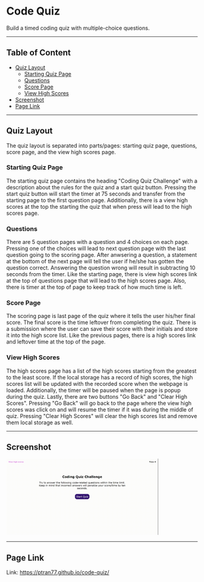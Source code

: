 # Code Quiz

Build a timed coding quiz with multiple-choice questions.

---

## Table of Content

- [Quiz Layout](#quiz-layout)
  - [Starting Quiz Page](#start-page)
  - [Questions](#questions-pages)
  - [Score Page](#score-page)
  - [View High Scores](#high-scores)
- [Screenshot](#screenshot)
- [Page Link](#page-link)

---

<a name="quiz-layout"></a>

## Quiz Layout

The quiz layout is separated into parts/pages: starting quiz page, questions, score page, and the view high scores page.

<a name="start-page"></a>

### Starting Quiz Page

The starting quiz page contains the heading "Coding Quiz Challenge" with a description about the rules for the quiz and a start quiz button. Pressing the start quiz button will start the timer at 75 seconds and transfer from the starting page to the first question page. Additionally, there is a view high scores at the top the starting the quiz that when press will lead to the high scores page.

<a name="questions-pages"></a>

### Questions

There are 5 question pages with a question and 4 choices on each page. Pressing one of the choices will lead to next question page with the last question going to the scoring page. After anwsering a question, a statement at the bottom of the next page will tell the user if he/she has gotten the question correct. Answering the question wrong will result in subtracting 10 seconds from the timer. Like the starting page, there is view high scores link at the top of questions page that will lead to the high scores page. Also, there is timer at the top of page to keep track of how much time is left.

<a name="score-page"></a>

### Score Page

The scoring page is last page of the quiz where it tells the user his/her final score. The final score is the time leftover from completing the quiz. There is a submission where the user can save their score with their initials and store it into the high score list. Like the previous pages, there is a high scores link and leftover time at the top of the page.

<a name="high-scores"></a>

### View High Scores

The high scores page has a list of the high scores starting from the greatest to the least score. If the local storage has a record of high scores, the high scores list will be updated with the recorded score when the webpage is loaded. Additionally, the timer will be paused when the page is popup during the quiz.
Lastly, there are two buttons "Go Back" and "Clear High Scores". Pressing "Go Back" will go back to the page where the view high scores was click on and will resume the timer if it was during the middle of quiz. Pressing "Clear High Scores" will clear the high scores list and remove them local storage as well.

---

<a name="screenshot"></a>

## Screenshot

<img src ="./assets/images/screenshot.gif" width="400">

---

<a name="page-link"></a>

## Page Link

Link: <a href="https://ptran77.github.io/code-quiz/">https://ptran77.github.io/code-quiz/</a>
